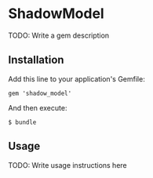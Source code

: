 # ShadowModel

TODO: Write a gem description

## Installation

Add this line to your application's Gemfile:

    gem 'shadow_model'

And then execute:

    $ bundle

## Usage

TODO: Write usage instructions here
